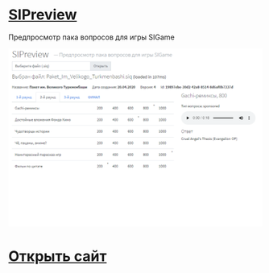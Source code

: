 # [SIPreview][sipreview]

Предпросмотр пака вопросов для игры SIGame

[![Превью для SIPreview][preview_image]][preview_image_url]

# [Открыть сайт][sipreview]

[//]: # (LINKS)
[sipreview]: https://kolyya.github.io/sipreview/
[preview_image]: https://raw.githubusercontent.com/kolyya/sipreview/master/docs/assets/preview.png "Превью для SIPreview"
[preview_image_url]: https://raw.githubusercontent.com/kolyya/sipreview/master/docs/assets/preview.png
